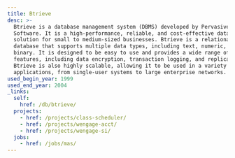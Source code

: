```yaml
---
title: Btrieve
desc: >-
  Btrieve is a database management system (DBMS) developed by Pervasive
  Software. It is a high-performance, reliable, and cost-effective database
  solution for small to medium-sized businesses. Btrieve is a relational
  database that supports multiple data types, including text, numeric, and
  binary. It is designed to be easy to use and provides a wide range of
  features, including data encryption, transaction logging, and replication.
  Btrieve is also highly scalable, allowing it to be used in a variety of
  applications, from single-user systems to large enterprise networks.
used_begin_year: 1999
used_end_year: 2004
_links:
  self:
    href: /db/btrieve/
  projects:
    - href: /projects/class-scheduler/
    - href: /projects/wengage-acct/
    - href: /projects/wengage-si/
  jobs:
    - href: /jobs/mas/
---
```

